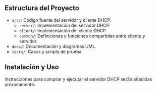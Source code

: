 ## Estructura del Proyecto

- `src/`: Código fuente del servidor y cliente DHCP.
  - `server/`: Implementación del servidor DHCP.
  - `client/`: Implementación del cliente DHCP.
  - `common/`: Definiciones y funciones compartidas entre cliente y servidor.
- `docs/`: Documentación y diagramas UML.
- `tests/`: Casos y scripts de prueba.

## Instalación y Uso

Instrucciones para compilar y ejecutar el servidor DHCP serán añadidas próximamente.
